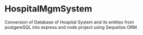 # HospitalMgmSystem

Conversion of Database of Hospital System and its entities from postgereSQL into express and node project using Sequelize ORM.
